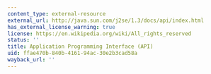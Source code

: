 ```yaml
---
content_type: external-resource
external_url: http://java.sun.com/j2se/1.3/docs/api/index.html
has_external_license_warning: true
license: https://en.wikipedia.org/wiki/All_rights_reserved
status: ''
title: Application Programming Interface (API)
uid: ffae470b-840b-4161-94ac-30e2b3cad58a
wayback_url: ''
---
```

